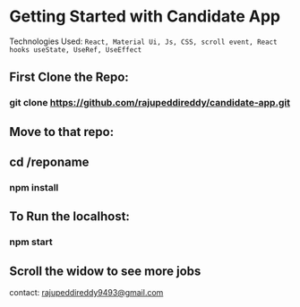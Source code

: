 # Getting Started with Candidate App
Technologies Used: `React, Material Ui, Js, CSS, scroll event, React hooks useState, UseRef, UseEffect`

## First Clone the Repo:
### git clone https://github.com/rajupeddireddy/candidate-app.git 


## Move to that repo:
## cd /reponame
### npm install

## To Run the localhost:
### npm start

## Scroll the widow to see more jobs

contact: rajupeddireddy9493@gmail.com
